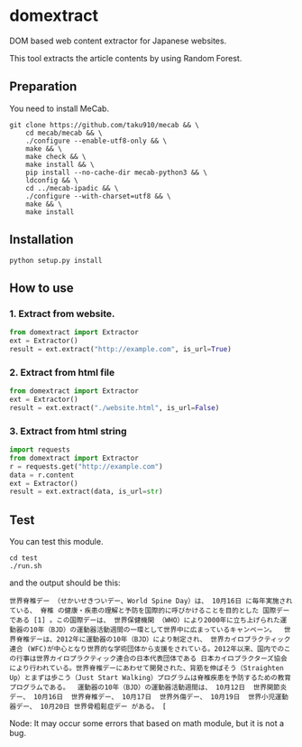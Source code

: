 # domextract
DOM based web content extractor for Japanese websites.

This tool extracts the article contents by using Random Forest.

## Preparation
You need to install MeCab.

```
git clone https://github.com/taku910/mecab && \
    cd mecab/mecab && \
    ./configure --enable-utf8-only && \
    make && \
    make check && \
    make install && \
    pip install --no-cache-dir mecab-python3 && \
    ldconfig && \
    cd ../mecab-ipadic && \
    ./configure --with-charset=utf8 && \
    make && \
    make install
```

## Installation

```
python setup.py install
```

## How to use

### 1. Extract from website.

```python
from domextract import Extractor
ext = Extractor()
result = ext.extract("http://example.com", is_url=True)
```

### 2. Extract from html file

```python
from domextract import Extractor
ext = Extractor()
result = ext.extract("./website.html", is_url=False)
```

### 3. Extract from html string

```python
import requests
from domextract import Extractor
r = requests.get("http://example.com")
data = r.content
ext = Extractor()
result = ext.extract(data, is_url=str)
```


## Test

You can test this module.

```
cd test
./run.sh
```

and the output should be this:

```
世界脊椎デー （せかいせきついデー、World Spine Day）は、 10月16日 に毎年実施されている、 脊椎 の健康・疾患の理解と予防を国際的に呼びかけることを目的とした 国際デー である [1] 。この国際デーは、 世界保健機関 （WHO）により2000年に立ち上げられた運動器の10年（BJD）の運動器活動週間の一環として世界中に広まっているキャンペーン。  世界脊椎デーは、2012年に運動器の10年（BJD）により制定され、 世界カイロプラクティック連合 (WFC)が中心となり世界的な学術団体から支援をされている。2012年以来、国内でのこの行事は世界カイロプラクティック連合の日本代表団体である 日本カイロプラクターズ協会 により行われている。世界脊椎デーにあわせて開発された、背筋を伸ばそう（Straighten Up）とまずは歩こう（Just Start Walking）プログラムは脊椎疾患を予防するための教育プログラムである。  運動器の10年（BJD）の運動器活動週間は、 10月12日  世界関節炎デー、 10月16日  世界脊椎デー、 10月17日  世界外傷デー、 10月19日  世界小児運動器デー、 10月20日 世界骨粗鬆症デー がある。 [
```

Node: It may occur some errors that based on math module, but it is not a bug.

